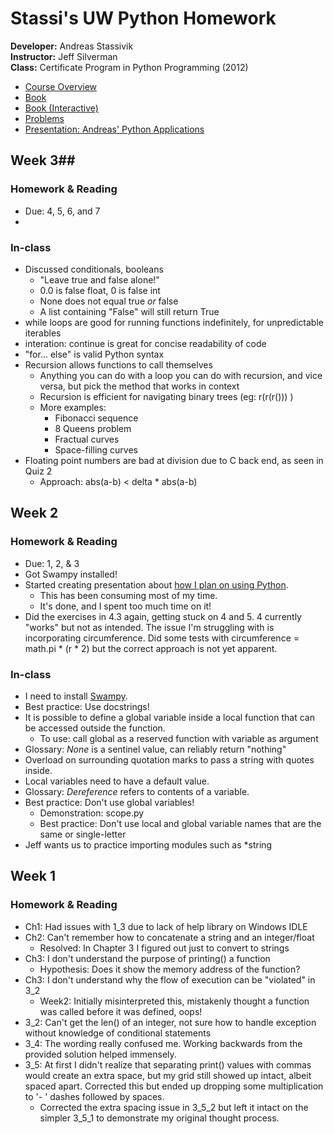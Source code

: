 # Stassi's UW Python Homework #

**Developer:** Andreas Stassivik  
**Instructor:** Jeff Silverman  
**Class:** Certificate Program in Python Programming (2012)

* [Course Overview](https://docs.google.com/document/pub?id=1HHAean0DWMK_Wh1PbGcyd8VqFFWjI4d-o50lBAlILus)
* [Book](http://www.greenteapress.com/thinkpython/)
* [Book (Interactive)](http://interactivepython.org/courselib/static/thinkcspy/index.html)
* [Problems](http://www.commercialventvac.com/python/index.html)
* [Presentation: Andreas' Python Applications](https://docs.google.com/presentation/pub?id=1zAHdFjKlDOk62n0kCZS4lUPH1Or79iyVnPUX94bSnlE&start=false&loop=false&delayms=15000)

## Week 3##
### Homework & Reading ###
* Due: 4, 5, 6, and 7
* 

### In-class ###
* Discussed conditionals, booleans
  * "Leave true and false alone!"
  * 0.0 is false float, 0 is false int
  * None does not equal true *or* false
  * A list containing "False" will still return True
* while loops are good for running functions indefinitely, for unpredictable iterables
* interation: continue is great for concise readability of code
* "for... else" is valid Python syntax
* Recursion allows functions to call themselves
  * Anything you can do with a loop you can do with recursion, and vice versa, but pick the method that works in context
  * Recursion is efficient for navigating binary trees (eg: r(r(r())) )
  * More examples:
    * Fibonacci sequence
    * 8 Queens problem
    * Fractual curves
    * Space-filling curves
* Floating point numbers are bad at division due to C back end, as seen in Quiz 2
  * Approach: abs(a-b) < delta * abs(a-b)

## Week 2 ##
### Homework & Reading ###
* Due: 1, 2, & 3
* Got Swampy installed!
* Started creating presentation about [how I plan on using Python](https://docs.google.com/presentation/pub?id=1zAHdFjKlDOk62n0kCZS4lUPH1Or79iyVnPUX94bSnlE&start=false&loop=false&delayms=15000).
  * This has been consuming most of my time.
  * It's done, and I spent too much time on it!
* Did the exercises in 4.3 again, getting stuck on 4 and 5. 4 currently "works" but not as intended. The issue I'm struggling with is incorporating circumference. Did some tests with circumference = math.pi * (r * 2) but the correct approach is not yet apparent.

### In-class ###
* I need to install [Swampy](http://allendowney.com/swampy/install.html).
* Best practice: Use docstrings!
* It is possible to define a global variable inside a local function that can be accessed outside the function.
  * To use: call global as a reserved function with variable as argument
* Glossary: *None* is a sentinel value, can reliably return "nothing"
* Overload on surrounding quotation marks to pass a string with quotes inside.
* Local variables need to have a default value.
* Glossary: *Dereference* refers to contents of a variable.
* Best practice: Don't use global variables!
  * Demonstration: scope.py
  * Best practice: Don't use local and global variable names that are the same or single-letter
* Jeff wants us to practice importing modules such as *string

## Week 1 ##
### Homework & Reading ###
* Ch1: Had issues with 1_3 due to lack of help library on Windows IDLE
* Ch2: Can't remember how to concatenate a string and an integer/float
  * Resolved: In Chapter 3 I figured out just to convert to strings
* Ch3: I don't understand the purpose of printing() a function
  * Hypothesis: Does it show the memory address of the function?
* Ch3: I don't understand why the flow of execution can be "violated" in 3_2
  * Week2: Initially misinterpreted this, mistakenly thought a function was called before it was defined, oops!
* 3_2: Can't get the len() of an integer, not sure how to handle exception without knowledge of conditional statements
* 3_4: The wording really confused me. Working backwards from the provided solution helped immensely.
* 3_5: At first I didn't realize that separating print() values with commas would create an extra space, but my grid still showed up intact, albeit spaced apart. Corrected this but ended up dropping some multiplication to '- ' dashes followed by spaces.
  * Corrected the extra spacing issue in 3_5_2 but left it intact on the simpler 3_5_1 to demonstrate my original thought process.
